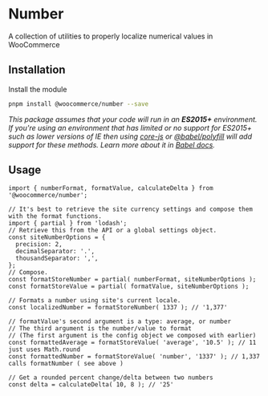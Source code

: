 # Number

A collection of utilities to properly localize numerical values in WooCommerce

## Installation

Install the module

```bash
pnpm install @woocommerce/number --save
```

_This package assumes that your code will run in an **ES2015+** environment. If you're using an environment that has limited or no support for ES2015+ such as lower versions of IE then using [core-js](https://github.com/zloirock/core-js) or [@babel/polyfill](https://babeljs.io/docs/en/next/babel-polyfill) will add support for these methods. Learn more about it in [Babel docs](https://babeljs.io/docs/en/next/caveats)._

## Usage

```JS
import { numberFormat, formatValue, calculateDelta } from '@woocommerce/number';

// It's best to retrieve the site currency settings and compose them with the format functions.
import { partial } from 'lodash';
// Retrieve this from the API or a global settings object.
const siteNumberOptions = {
  precision: 2,
  decimalSeparator: '.',
  thousandSeparator: ',',
};
// Compose.
const formatStoreNumber = partial( numberFormat, siteNumberOptions );
const formatStoreValue = partial( formatValue, siteNumberOptions );

// Formats a number using site's current locale.
const localizedNumber = formatStoreNumber( 1337 ); // '1,377'

// formatValue's second argument is a type: average, or number
// The third argument is the number/value to format
// (The first argument is the config object we composed with earlier)
const formattedAverage = formatStoreValue( 'average', '10.5' ); // 11 just uses Math.round
const formattedNumber = formatStoreValue( 'number', '1337' ); // 1,337 calls formatNumber ( see above )

// Get a rounded percent change/delta between two numbers
const delta = calculateDelta( 10, 8 ); // '25'
```
